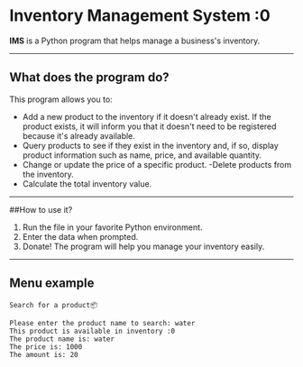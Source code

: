 # Inventory Management System :0

**IMS** is a Python program that helps manage a business's inventory.

---

## What does the program do?

This program allows you to:

- Add a new product to the inventory if it doesn't already exist. If the product exists, it will inform you that it doesn't need to be registered because it's already available.
- Query products to see if they exist in the inventory and, if so, display product information such as name, price, and available quantity.
- Change or update the price of a specific product.
-Delete products from the inventory.
- Calculate the total inventory value.

---

##How to use it?

1. Run the file in your favorite Python environment.
2. Enter the data when prompted.
3. Donate! The program will help you manage your inventory easily.

---

## Menu example

```plaintext
Search for a product📦

Please enter the product name to search: water
This product is available in inventory :0
The product name is: water
The price is: 1000
The amount is: 20

